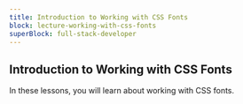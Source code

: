 ```yaml
---
title: Introduction to Working with CSS Fonts
block: lecture-working-with-css-fonts
superBlock: full-stack-developer
---
```


## Introduction to Working with CSS Fonts

In these lessons, you will learn about working with CSS fonts.
